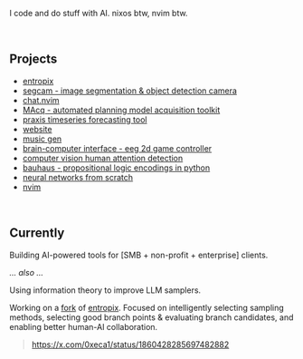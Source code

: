 I code and do stuff with AI. nixos btw, nvim btw. 

<br>

## Projects

- [entropix](projects/entropix)
- [segcam - image segmentation & object detection camera](projects/segcam)
- <a href="https://github.com/e-cal/chat.nvim" target="_blank">chat.nvim<i data-feather="external-link"></i></a> 
- <a href="https://github.com/ai-planning/macq" target="_blank">MAcq - automated planning model acquisition toolkit<i data-feather="external-link"></i></a> 
- [praxis timeseries forecasting tool](projects/praxis)
- [website](projects/website)
- [music gen](projects/music-gen)
- [brain-computer interface - eeg 2d game controller](projects/bci)
- [computer vision human attention detection](projects/cv-attention-detection)
- <a href="https://github.com/QuMuLab/bauhaus" target="_blank">bauhaus - propositional logic encodings in python<i data-feather="external-link"></i></a> 
- [neural networks from scratch](projects/nn-scratch)
- <a href="https://github.com/e-cal/nvim" target="_blank">nvim<i data-feather="external-link"></i></a> 

<br>

## Currently

Building AI-powered tools for [SMB + non-profit + enterprise] clients.

_... also ..._

Using information theory to improve LLM samplers.

Working on a [fork](https://github.com/e-cal/entropix) of [entropix](https://github.com/xjdr-alt/entropix). 
Focused on intelligently selecting sampling methods, selecting good branch
points & evaluating branch candidates, and enabling better human-AI
collaboration. 

> https://x.com/0xeca1/status/1860428285697482882
